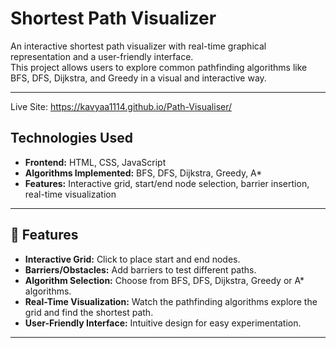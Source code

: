 
# **Shortest Path Visualizer**


An interactive shortest path visualizer with real-time graphical representation and a user-friendly interface.  
This project allows users to explore common pathfinding algorithms like BFS, DFS, Dijkstra, and Greedy in a visual and interactive way.

---

Live Site: https://kavyaa1114.github.io/Path-Visualiser/
## Technologies Used
- **Frontend:** HTML, CSS, JavaScript  
- **Algorithms Implemented:** BFS, DFS, Dijkstra, Greedy, A*
- **Features:** Interactive grid, start/end node selection, barrier insertion, real-time visualization
---

## **🚀 Features**

- **Interactive Grid:** Click to place start and end nodes.  
- **Barriers/Obstacles:** Add barriers to test different paths.  
- **Algorithm Selection:** Choose from BFS, DFS, Dijkstra, Greedy or A* algorithms.  
- **Real-Time Visualization:** Watch the pathfinding algorithms explore the grid and find the shortest path.  
- **User-Friendly Interface:** Intuitive design for easy experimentation.

---

